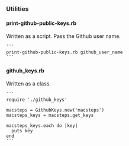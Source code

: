 ### Utilities


####    print-github-public-keys.rb

Written as a script. Pass the Github user name.


    ```
    print-github-public-keys.rb github_user_name
    ```    

####    github_keys.rb

Written as a class.

    ```
    require './github_keys'

    macsteps = GithubKeys.new('macsteps')
    macsteps_keys = macsteps.get_keys

    macsteps_keys.each do |key|
      puts key
    end
    ```
